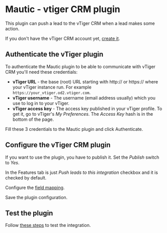 # Mautic - vtiger CRM plugin

This plugin can push a lead to the vTiger CRM when a lead makes some action.

If you don't have the vTiger CRM account yet, [create it](https://www.vtiger.com/).

## Authenticate the vTiger plugin

To authenticate the Mautic plugin to be able to communicate with vTiger CRM you'll need these credentials:

- **vTiger URL** - the base (root) URL starting with http:// or https:// where your vTiger instance run. For example `https://your_vtiger.od2.vtiger.com`.
- **vTiger username** - The username (email address usually) which you use to log in to your vTiger.
- **vTiger access key** - The access key published in your vTiger profile. To get it, go to vTiger's *My Preferences*. The *Access Key* hash is in the bottom of the page.

Fill these 3 credentials to the Mautic plugin and click Authenticate.

## Configure the vTiger CRM plugin

If you want to use the plugin, you have to publish it. Set the *Publish* switch to *Yes*.

In the Features tab is just *Push leads to this integration* checkbox and it is checked by default.

Configure the [field mapping](/plugins/field_mapping.html).

Save the plugin configuration.

## Test the plugin

Follow [these steps](/plugins/integration_test.html) to test the integration.
